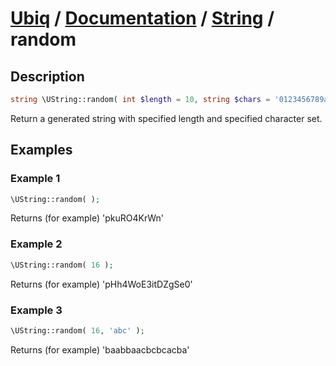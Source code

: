 [Ubiq](https://github.com/Pixel418/Ubiq#readme) / [Documentation](../index.md#readme) / [String](../index.md#string) / random
======


Description
-------- 

```php
string \UString::random( int $length = 10, string $chars = '0123456789abcdefghijklmnopqrstuvwxyzABCDEFGHIJKLMNOPQRSTUVWXYZ' );
```

Return a generated string with specified length and specified character set.



Examples
--------

### Example 1

```php
\UString::random( );
```
Returns (for example) 'pkuRO4KrWn'

### Example 2

```php
\UString::random( 16 );
```
Returns (for example) 'pHh4WoE3itDZgSe0'

### Example 3

```php
\UString::random( 16, 'abc' );
```
Returns (for example) 'baabbaacbcbcacba'




